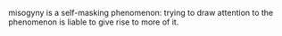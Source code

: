 misogyny is a self-masking phenomenon: trying to draw attention to the phenomenon is liable to give rise to more of it.